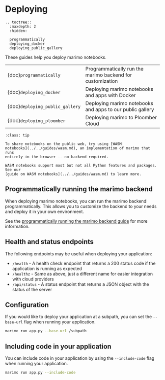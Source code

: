 # Deploying

```{eval-rst}
.. toctree::
  :maxdepth: 2
  :hidden:

  programmatically
  deploying_docker
  deploying_public_gallery
```

These guides help you deploy marimo notebooks.

|                                 |                                                           |
| :------------------------------ | :-------------------------------------------------------- |
| {doc}`programmatically`         | Programmatically run the marimo backend for customization |
| {doc}`deploying_docker`         | Deploying marimo notebooks and apps with Docker           |
| {doc}`deploying_public_gallery` | Deploying marimo notebooks and apps to our public gallery |
| {doc}`deploying_ploomber`       | Deploying marimo to Ploomber Cloud                        |

```{admonition} Sharing notebooks on the public web
:class: tip

To share notebooks on the public web, try using [WASM
notebooks](../../guides/wasm.md), an implementation of marimo that runs
entirely in the browser -- no backend required.

WASM notebooks support most but not all Python features and packages. See our
[guide on WASM notebooks](../../guides/wasm.md) to learn more.
```

## Programmatically running the marimo backend

When deploying marimo notebooks, you can run the marimo backend programmatically. This allows you to customize the backend to your needs and deploy it in your own environment.

See the [programmatically running the marimo backend guide](programmatically.md) for more information.

## Health and status endpoints

The following endpoints may be useful when deploying your application:

- `/health` - A health check endpoint that returns a 200 status code if the application is running as expected
- `/healthz` - Same as above, just a different name for easier integration with cloud providers
- `/api/status` - A status endpoint that returns a JSON object with the status of the server

## Configuration

If you would like to deploy your application at a subpath, you can set the `--base-url` flag when running your application.

```bash
marimo run app.py --base-url /subpath
```

## Including code in your application

You can include code in your application by using the `--include-code` flag when running your application.

```bash
marimo run app.py --include-code
```
